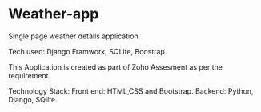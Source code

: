 # Weather-app
Single page weather details application

Tech used: Django Framwork, SQLite, Boostrap.

This Application is created as part of Zoho Assesment as per the requirement.

Technology Stack: Front end: HTML,CSS and Bootstrap. Backend: Python, Django, SQlite.
